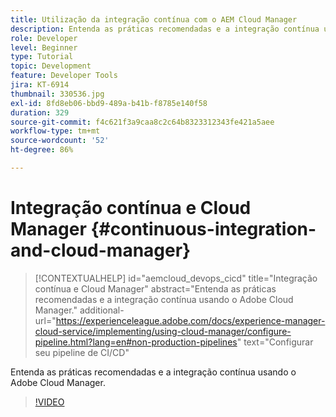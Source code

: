 ```yaml
---
title: Utilização da integração contínua com o AEM Cloud Manager
description: Entenda as práticas recomendadas e a integração contínua usando o Adobe Cloud Manager.
role: Developer
level: Beginner
type: Tutorial
topic: Development
feature: Developer Tools
jira: KT-6914
thumbnail: 330536.jpg
exl-id: 8fd8eb06-bbd9-489a-b41b-f8785e140f58
duration: 329
source-git-commit: f4c621f3a9caa8c2c64b8323312343fe421a5aee
workflow-type: tm+mt
source-wordcount: '52'
ht-degree: 86%

---
```


# Integração contínua e Cloud Manager {#continuous-integration-and-cloud-manager}

>[!CONTEXTUALHELP]
>id="aemcloud_devops_cicd"
>title="Integração contínua e Cloud Manager"
>abstract="Entenda as práticas recomendadas e a integração contínua usando o Adobe Cloud Manager."
>additional-url="https://experienceleague.adobe.com/docs/experience-manager-cloud-service/implementing/using-cloud-manager/configure-pipeline.html?lang=en#non-production-pipelines" text="Configurar seu pipeline de CI/CD"

Entenda as práticas recomendadas e a integração contínua usando o Adobe Cloud Manager.

>[!VIDEO](https://video.tv.adobe.com/v/330536?quality=12&learn=on)
